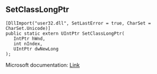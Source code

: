 ## SetClassLongPtr

```
[DllImport("user32.dll", SetLastError = true, CharSet = CharSet.Unicode)]
public static extern UIntPtr SetClassLongPtr(
   IntPtr hWnd,
   int nIndex,
   UIntPtr dwNewLong
);
```

Microsoft documentation: [Link](https://docs.microsoft.com/en-us/windows/win32/api/winuser/nf-winuser-setclasslongptrw)
